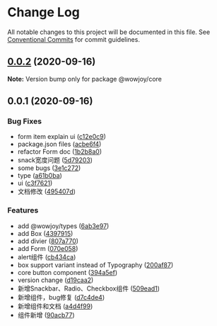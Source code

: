 # Change Log

All notable changes to this project will be documented in this file.
See [Conventional Commits](https://conventionalcommits.org) for commit guidelines.

## [0.0.2](https://github.com/wow-joy/wowjoy/compare/@wowjoy/core@0.0.1...@wowjoy/core@0.0.2) (2020-09-16)

**Note:** Version bump only for package @wowjoy/core





## 0.0.1 (2020-09-16)


### Bug Fixes

* form item explain ui ([c12e0c9](https://github.com/wow-joy/wowjoy/commit/c12e0c9653d8f44c6ffc9077b155f2c335fc65ad))
* package.json files ([acbe6f4](https://github.com/wow-joy/wowjoy/commit/acbe6f40904b78d5e100278a40e2810370389634))
* refactor Form doc ([1b2b8a0](https://github.com/wow-joy/wowjoy/commit/1b2b8a008b0618ea1a464e8a0ffbd4825f6350b6))
* snack宽度问题 ([5d79203](https://github.com/wow-joy/wowjoy/commit/5d79203ad7c3450f96d0aa2ad8799dc838a34018))
* some bugs ([3e1c272](https://github.com/wow-joy/wowjoy/commit/3e1c27293edbdd7e524767a20be92b7dbaa506e0))
* type ([a61b0ba](https://github.com/wow-joy/wowjoy/commit/a61b0ba0a3a46f16e7fc7b09214c2644b467d48a))
* ui ([c3f7621](https://github.com/wow-joy/wowjoy/commit/c3f7621e88c1dbd2160086a564ff78f492668659))
* 文档修改 ([495407d](https://github.com/wow-joy/wowjoy/commit/495407d9235030adff12048b6732aac6590a2dc3))


### Features

* add @wowjoy/types ([6ab3e97](https://github.com/wow-joy/wowjoy/commit/6ab3e970212bffe55f6baabee017fb85b15637ce))
* add Box ([4397915](https://github.com/wow-joy/wowjoy/commit/4397915cc843192daffed69706776d541a78fe91))
* add divier ([807a770](https://github.com/wow-joy/wowjoy/commit/807a77092b0b958a750ba512be11f87982479d82))
* add Form ([070e058](https://github.com/wow-joy/wowjoy/commit/070e058305c507418598a972b124bc1d2102edde))
* alert组件 ([cb434ca](https://github.com/wow-joy/wowjoy/commit/cb434cadf5c3a88c51157b88021f10da26f872b6))
* box support variant instead of Typography ([200af87](https://github.com/wow-joy/wowjoy/commit/200af87950f8de117af9b1c970579cf151a9c3b4))
* core button component ([394a5ef](https://github.com/wow-joy/wowjoy/commit/394a5efeffed3033c74a8325c08b08b5d126402c))
* version change ([d19caa2](https://github.com/wow-joy/wowjoy/commit/d19caa2de8f3c101291be5a52164921c259b2cdb))
* 新增Snackbar、Radio、Checkbox组件 ([509ead1](https://github.com/wow-joy/wowjoy/commit/509ead143e75a32f1b25da33c21f6c91de1ba819))
* 新增组件，bug修复 ([d7c4de4](https://github.com/wow-joy/wowjoy/commit/d7c4de4de458e522fb65cb15841682c6b0a85f4f))
* 新增组件和文档 ([a4d4f99](https://github.com/wow-joy/wowjoy/commit/a4d4f99f9d3335c901d5e268517ece2f16506b26))
* 组件新增 ([90acb77](https://github.com/wow-joy/wowjoy/commit/90acb77d73d9fd0429e313ffac889462d5e6c4ab))

